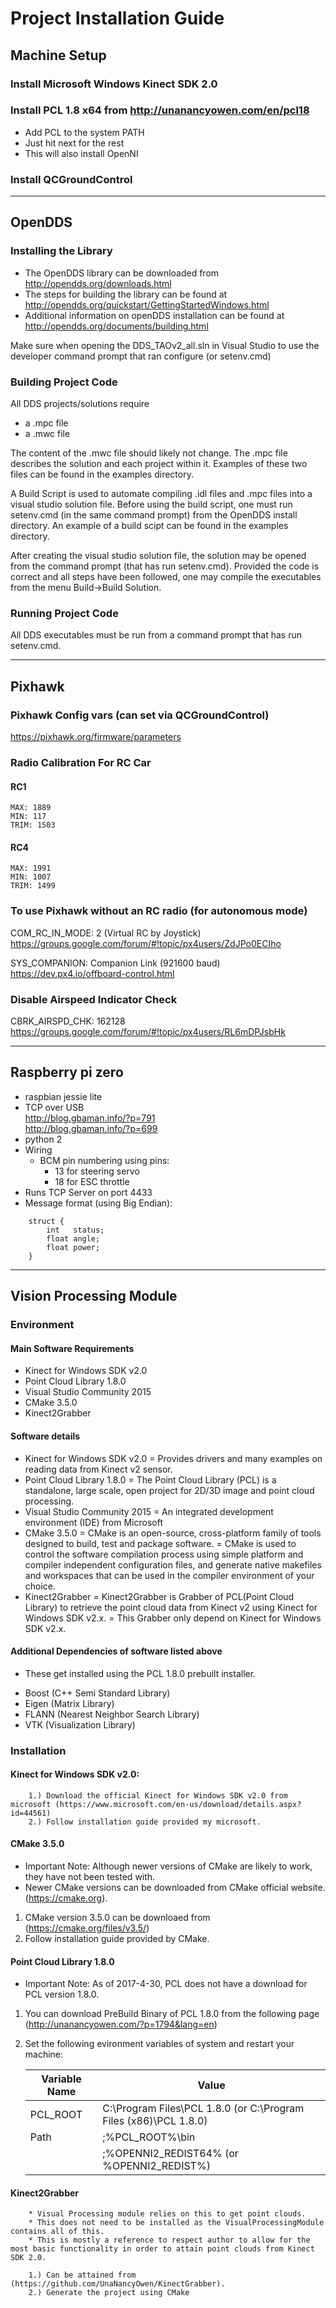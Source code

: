 # Project Installation Guide

## Machine Setup

### Install Microsoft Windows Kinect SDK 2.0
### Install PCL 1.8 x64 from http://unanancyowen.com/en/pcl18
- Add PCL to the system PATH
- Just hit next for the rest
- This will also install OpenNI
### Install QCGroundControl

---

## OpenDDS
### Installing the Library
- The OpenDDS library can be downloaded from http://opendds.org/downloads.html
- The steps for building the library can be found at http://opendds.org/quickstart/GettingStartedWindows.html
- Additional information on openDDS installation can be found at http://opendds.org/documents/building.html

Make sure when opening the DDS_TAOv2_all.sln in Visual Studio to use the developer command prompt that ran configure (or setenv.cmd)

### Building Project Code
All DDS projects/solutions require
- a .mpc file
- a .mwc file

The content of the .mwc file should likely not change.
The .mpc file describes the solution and each project within it.
Examples of these two files can be found in the examples directory.

A Build Script is used to automate compiling .idl files and .mpc files into a visual studio solution file.
Before using the build script, one must run setenv.cmd (in the same command prompt) from the OpenDDS install directory.
An example of a build scipt can be found in the examples directory.

After creating the visual studio solution file, the solution may be opened from the command prompt (that has run setenv.cmd).
Provided the code is correct and all steps have been followed, one may compile the executables from the menu Build->Build Solution.

### Running Project Code
All DDS executables must be run from a command prompt that has run setenv.cmd.

---

## Pixhawk

### Pixhawk Config vars (can set via QCGroundControl)
https://pixhawk.org/firmware/parameters

### Radio Calibration For RC Car
#### RC1
    MAX: 1889
    MIN: 117
    TRIM: 1503

#### RC4
    MAX: 1991
    MIN: 1007
    TRIM: 1499

### To use Pixhawk without an RC radio (for autonomous mode)
COM_RC_IN_MODE: 2 (Virtual RC by Joystick)<br/>
https://groups.google.com/forum/#!topic/px4users/ZdJPo0ECIho


SYS_COMPANION: Companion Link (921600 baud)<br/>
https://dev.px4.io/offboard-control.html

### Disable Airspeed Indicator Check
CBRK_AIRSPD_CHK: 162128<br/>
https://groups.google.com/forum/#!topic/px4users/RL6mDPJsbHk

---

## Raspberry pi zero
- raspbian jessie lite
- TCP over USB<br/>
    http://blog.gbaman.info/?p=791<br/>
    http://blog.gbaman.info/?p=699
- python 2
- Wiring
    - BCM pin numbering using pins:
        - 13 for steering servo
        - 18 for ESC throttle
- Runs TCP Server on port 4433
- Message format (using Big Endian):
```
    struct {
        int   status;
        float angle;
        float power;
    }
```

---

## Vision Processing Module

### Environment
#### Main Software Requirements
- Kinect for Windows SDK v2.0
- Point Cloud Library 1.8.0
- Visual Studio Community 2015
- CMake 3.5.0
- Kinect2Grabber

#### Software details
- Kinect for Windows SDK v2.0
	= Provides drivers and many examples on reading data from Kinect v2 sensor.
- Point Cloud Library 1.8.0
	= The Point Cloud Library (PCL) is a standalone, large scale, open project for 2D/3D image and point cloud processing.
- Visual Studio Community 2015
	= An integrated development environment (IDE) from Microsoft
- CMake 3.5.0
	= CMake is an open-source, cross-platform family of tools designed to build, test and package software.
	= CMake is used to control the software compilation process using simple platform and compiler independent configuration files, and generate native makefiles and workspaces that can be used in the compiler environment of your choice.
- Kinect2Grabber
	= Kinect2Grabber is Grabber of PCL(Point Cloud Library) to retrieve the point cloud data from Kinect v2 using Kinect for Windows SDK v2.x.
	= This Grabber only depend on Kinect for Windows SDK v2.x.

#### Additional Dependencies of software listed above
* These get installed using the PCL 1.8.0 prebuilt installer.

- Boost (C++ Semi Standard Library)
- Eigen (Matrix Library)
- FLANN (Nearest Neighbor Search Library)
- VTK (Visualization Library)



### Installation

#### Kinect for Windows SDK v2.0:
		1.) Download the official Kinect for Windows SDK v2.0 from microsoft (https://www.microsoft.com/en-us/download/details.aspx?id=44561)
		2.) Follow installation guide provided my microsoft.

#### CMake 3.5.0
* Important Note: Although newer versions of CMake are likely to work, they have not been tested with.
* Newer CMake versions can be downloaded from CMake official website. (https://cmake.org).

1. CMake version 3.5.0 can be downloaed from (https://cmake.org/files/v3.5/)
2. Follow installation guide provided by CMake.

#### Point Cloud Library 1.8.0
* Important Note: As of 2017-4-30, PCL does not have a download for PCL version 1.8.0.

1. You can download PreBuild Binary of PCL 1.8.0 from the following page (http://unanancyowen.com/?p=1794&lang=en)
2. Set the following evironment variables of system and restart your machine:

	Variable Name | Value
	--------------|-------------------------------------------------------------------------
	PCL_ROOT      | C:\Program Files\PCL 1.8.0 (or C:\Program Files (x86)\PCL 1.8.0)
	Path          | ;%PCL_ROOT%\bin
                  | ;%OPENNI2_REDIST64% (or %OPENNI2_REDIST%)

#### Kinect2Grabber
		* Visual Processing module relies on this to get point clouds.
		* This does not need to be installed as the VisualProcessingModule contains all of this.
		* This is mostly a reference to respect author to allow for the most basic functionality in order to attain point clouds from Kinect SDK 2.0.

		1.) Can be attained from (https://github.com/UnaNancyOwen/KinectGrabber).
		2.) Generate the project using CMake
